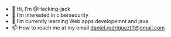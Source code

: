 - 👋 Hi, I’m @Hacking-jack
- 👀 I’m interested in cibersecurity
- 🌱 I’m currently learning Web apps developemnt and java 
- 📫 How to reach me at my email daniel.rodriguezti1@gmail.com

